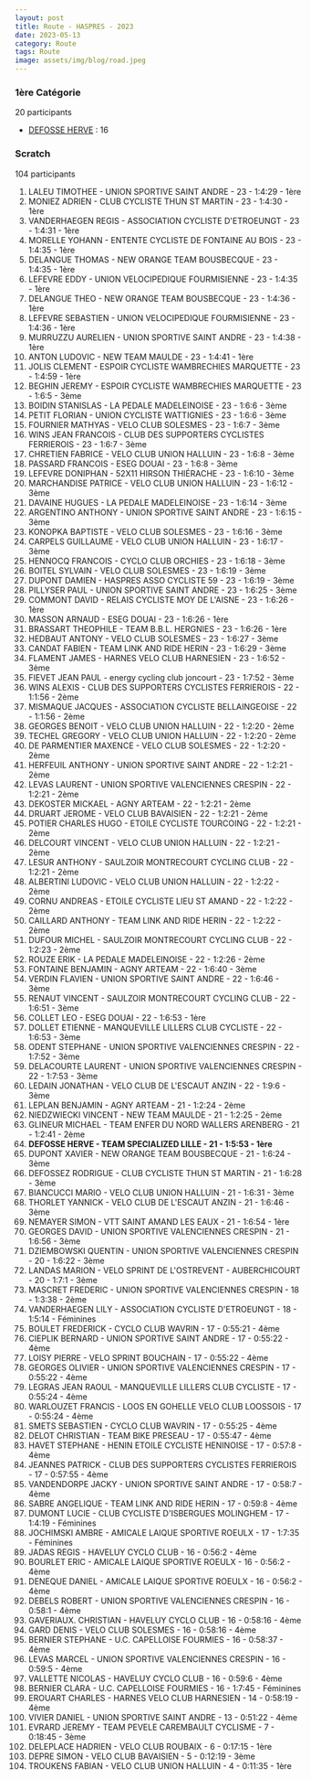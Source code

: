 ```yaml
---
layout: post
title: Route - HASPRES - 2023
date: 2023-05-13
category: Route
tags: Route
image: assets/img/blog/road.jpeg
---
```


### 1ère Catégorie
20 participants
- [DEFOSSE HERVE](https://teamspecializedlille.github.io/works/defosseherve) : 16

### Scratch
104 participants
1. LALEU TIMOTHEE - UNION SPORTIVE SAINT ANDRE - 23 - 1:4:29 - 1ère
2. MONIEZ ADRIEN - CLUB CYCLISTE THUN ST MARTIN - 23 - 1:4:30 - 1ère
3. VANDERHAEGEN REGIS - ASSOCIATION CYCLISTE D'ETROEUNGT - 23 - 1:4:31 - 1ère
4. MORELLE YOHANN - ENTENTE CYCLISTE DE FONTAINE AU BOIS - 23 - 1:4:35 - 1ère
5. DELANGUE THOMAS - NEW ORANGE TEAM BOUSBECQUE - 23 - 1:4:35 - 1ère
6. LEFEVRE EDDY - UNION VELOCIPEDIQUE FOURMISIENNE - 23 - 1:4:35 - 1ère
7. DELANGUE THEO - NEW ORANGE TEAM BOUSBECQUE - 23 - 1:4:36 - 1ère
8. LEFEVRE SEBASTIEN - UNION VELOCIPEDIQUE FOURMISIENNE - 23 - 1:4:36 - 1ère
9. MURRUZZU AURELIEN - UNION SPORTIVE SAINT ANDRE - 23 - 1:4:38 - 1ère
10. ANTON LUDOVIC - NEW TEAM MAULDE - 23 - 1:4:41 - 1ère
11. JOLIS CLEMENT - ESPOIR CYCLISTE WAMBRECHIES MARQUETTE - 23 - 1:4:59 - 1ère
12. BEGHIN JEREMY - ESPOIR CYCLISTE WAMBRECHIES MARQUETTE - 23 - 1:6:5 - 3ème
13. BOIDIN STANISLAS - LA PEDALE MADELEINOISE - 23 - 1:6:6 - 3ème
14. PETIT FLORIAN - UNION CYCLISTE WATTIGNIES - 23 - 1:6:6 - 3ème
15. FOURNIER MATHYAS - VELO CLUB SOLESMES - 23 - 1:6:7 - 3ème
16. WINS JEAN FRANCOIS - CLUB DES SUPPORTERS CYCLISTES FERRIEROIS - 23 - 1:6:7 - 3ème
17. CHRETIEN FABRICE - VELO CLUB UNION HALLUIN - 23 - 1:6:8 - 3ème
18. PASSARD FRANCOIS - ESEG DOUAI - 23 - 1:6:8 - 3ème
19. LEFEVRE DONIPHAN - 52X11 HIRSON THIÉRACHE - 23 - 1:6:10 - 3ème
20. MARCHANDISE PATRICE - VELO CLUB UNION HALLUIN - 23 - 1:6:12 - 3ème
21. DAVAINE HUGUES - LA PEDALE MADELEINOISE - 23 - 1:6:14 - 3ème
22. ARGENTINO ANTHONY - UNION SPORTIVE SAINT ANDRE - 23 - 1:6:15 - 3ème
23. KONOPKA BAPTISTE - VELO CLUB SOLESMES - 23 - 1:6:16 - 3ème
24. CARPELS GUILLAUME - VELO CLUB UNION HALLUIN - 23 - 1:6:17 - 3ème
25. HENNOCQ FRANCOIS - CYCLO CLUB ORCHIES - 23 - 1:6:18 - 3ème
26. BOITEL SYLVAIN - VELO CLUB SOLESMES - 23 - 1:6:19 - 3ème
27. DUPONT DAMIEN - HASPRES ASSO CYCLISTE 59 - 23 - 1:6:19 - 3ème
28. PILLYSER PAUL - UNION SPORTIVE SAINT ANDRE - 23 - 1:6:25 - 3ème
29. COMMONT DAVID - RELAIS CYCLISTE MOY DE L'AISNE - 23 - 1:6:26 - 1ère
30. MASSON ARNAUD - ESEG DOUAI - 23 - 1:6:26 - 1ère
31. BRASSART THEOPHILE - TEAM B.B.L. HERGNIES - 23 - 1:6:26 - 1ère
32. HEDBAUT ANTONY - VELO CLUB SOLESMES - 23 - 1:6:27 - 3ème
33. CANDAT FABIEN - TEAM LINK AND RIDE HERIN - 23 - 1:6:29 - 3ème
34. FLAMENT JAMES - HARNES VELO CLUB HARNESIEN - 23 - 1:6:52 - 3ème
35. FIEVET JEAN PAUL - energy cycling club joncourt - 23 - 1:7:52 - 3ème
36. WINS ALEXIS - CLUB DES SUPPORTERS CYCLISTES FERRIEROIS - 22 - 1:1:56 - 2ème
37. MISMAQUE JACQUES - ASSOCIATION CYCLISTE BELLAINGEOISE - 22 - 1:1:56 - 2ème
38. GEORGES BENOIT - VELO CLUB UNION HALLUIN - 22 - 1:2:20 - 2ème
39. TECHEL GREGORY - VELO CLUB UNION HALLUIN - 22 - 1:2:20 - 2ème
40. DE PARMENTIER MAXENCE - VELO CLUB SOLESMES - 22 - 1:2:20 - 2ème
41. HERFEUIL ANTHONY - UNION SPORTIVE SAINT ANDRE - 22 - 1:2:21 - 2ème
42. LEVAS LAURENT - UNION SPORTIVE VALENCIENNES CRESPIN - 22 - 1:2:21 - 2ème
43. DEKOSTER MICKAEL - AGNY ARTEAM - 22 - 1:2:21 - 2ème
44. DRUART JEROME - VELO CLUB BAVAISIEN - 22 - 1:2:21 - 2ème
45. POTIER CHARLES HUGO - ETOILE CYCLISTE TOURCOING - 22 - 1:2:21 - 2ème
46. DELCOURT VINCENT - VELO CLUB UNION HALLUIN - 22 - 1:2:21 - 2ème
47. LESUR ANTHONY - SAULZOIR MONTRECOURT CYCLING CLUB - 22 - 1:2:21 - 2ème
48. ALBERTINI LUDOVIC - VELO CLUB UNION HALLUIN - 22 - 1:2:22 - 2ème
49. CORNU ANDREAS - ETOILE CYCLISTE LIEU ST AMAND - 22 - 1:2:22 - 2ème
50. CAILLARD ANTHONY - TEAM LINK AND RIDE HERIN - 22 - 1:2:22 - 2ème
51. DUFOUR MICHEL - SAULZOIR MONTRECOURT CYCLING CLUB - 22 - 1:2:23 - 2ème
52. ROUZE ERIK - LA PEDALE MADELEINOISE - 22 - 1:2:26 - 2ème
53. FONTAINE BENJAMIN - AGNY ARTEAM - 22 - 1:6:40 - 3ème
54. VERDIN FLAVIEN - UNION SPORTIVE SAINT ANDRE - 22 - 1:6:46 - 3ème
55. RENAUT VINCENT - SAULZOIR MONTRECOURT CYCLING CLUB - 22 - 1:6:51 - 3ème
56. COLLET LEO - ESEG DOUAI - 22 - 1:6:53 - 1ère
57. DOLLET ETIENNE - MANQUEVILLE LILLERS CLUB CYCLISTE - 22 - 1:6:53 - 3ème
58. ODENT STEPHANE - UNION SPORTIVE VALENCIENNES CRESPIN - 22 - 1:7:52 - 3ème
59. DELACOURTE LAURENT - UNION SPORTIVE VALENCIENNES CRESPIN - 22 - 1:7:53 - 3ème
60. LEDAIN JONATHAN - VELO CLUB DE L'ESCAUT ANZIN - 22 - 1:9:6 - 3ème
61. LEPLAN BENJAMIN - AGNY ARTEAM - 21 - 1:2:24 - 2ème
62. NIEDZWIECKI VINCENT - NEW TEAM MAULDE - 21 - 1:2:25 - 2ème
63. GLINEUR MICHAEL - TEAM ENFER DU NORD WALLERS ARENBERG - 21 - 1:2:41 - 2ème
64. **DEFOSSE HERVE - TEAM SPECIALIZED LILLE - 21 - 1:5:53 - 1ère**
65. DUPONT XAVIER - NEW ORANGE TEAM BOUSBECQUE - 21 - 1:6:24 - 3ème
66. DEFOSSEZ RODRIGUE - CLUB CYCLISTE THUN ST MARTIN - 21 - 1:6:28 - 3ème
67. BIANCUCCI MARIO - VELO CLUB UNION HALLUIN - 21 - 1:6:31 - 3ème
68. THORLET YANNICK - VELO CLUB DE L'ESCAUT ANZIN - 21 - 1:6:46 - 3ème
69. NEMAYER SIMON - VTT SAINT AMAND LES EAUX - 21 - 1:6:54 - 1ère
70. GEORGES DAVID - UNION SPORTIVE VALENCIENNES CRESPIN - 21 - 1:6:56 - 3ème
71. DZIEMBOWSKI QUENTIN - UNION SPORTIVE VALENCIENNES CRESPIN - 20 - 1:6:22 - 3ème
72. LANDAS MARION - VELO SPRINT DE L'OSTREVENT - AUBERCHICOURT - 20 - 1:7:1 - 3ème
73. MASCRET FREDERIC - UNION SPORTIVE VALENCIENNES CRESPIN - 18 - 1:3:38 - 2ème
74. VANDERHAEGEN LILY - ASSOCIATION CYCLISTE D'ETROEUNGT - 18 - 1:5:14 - Féminines
75. BOULET FREDERICK - CYCLO CLUB WAVRIN - 17 - 0:55:21 - 4ème
76. CIEPLIK BERNARD - UNION SPORTIVE SAINT ANDRE - 17 - 0:55:22 - 4ème
77. LOISY PIERRE - VELO SPRINT BOUCHAIN - 17 - 0:55:22 - 4ème
78. GEORGES OLIVIER - UNION SPORTIVE VALENCIENNES CRESPIN - 17 - 0:55:22 - 4ème
79. LEGRAS JEAN RAOUL - MANQUEVILLE LILLERS CLUB CYCLISTE - 17 - 0:55:24 - 4ème
80. WARLOUZET FRANCIS - LOOS EN GOHELLE VELO CLUB LOOSSOIS - 17 - 0:55:24 - 4ème
81. SMETS SEBASTIEN - CYCLO CLUB WAVRIN - 17 - 0:55:25 - 4ème
82. DELOT CHRISTIAN - TEAM BIKE PRESEAU - 17 - 0:55:47 - 4ème
83. HAVET STEPHANE - HENIN ETOILE CYCLISTE HENINOISE - 17 - 0:57:8 - 4ème
84. JEANNES PATRICK - CLUB DES SUPPORTERS CYCLISTES FERRIEROIS - 17 - 0:57:55 - 4ème
85. VANDENDORPE JACKY - UNION SPORTIVE SAINT ANDRE - 17 - 0:58:7 - 4ème
86. SABRE ANGELIQUE - TEAM LINK AND RIDE HERIN - 17 - 0:59:8 - 4ème
87. DUMONT LUCIE - CLUB CYCLISTE D'ISBERGUES MOLINGHEM - 17 - 1:4:19 - Féminines
88. JOCHIMSKI AMBRE - AMICALE LAIQUE SPORTIVE  ROEULX - 17 - 1:7:35 - Féminines
89. JADAS REGIS - HAVELUY CYCLO CLUB - 16 - 0:56:2 - 4ème
90. BOURLET ERIC - AMICALE LAIQUE SPORTIVE  ROEULX - 16 - 0:56:2 - 4ème
91. DENEQUE DANIEL - AMICALE LAIQUE SPORTIVE  ROEULX - 16 - 0:56:2 - 4ème
92. DEBELS ROBERT - UNION SPORTIVE VALENCIENNES CRESPIN - 16 - 0:58:1 - 4ème
93. GAVERIAUX. CHRISTIAN - HAVELUY CYCLO CLUB - 16 - 0:58:16 - 4ème
94. GARD DENIS - VELO CLUB SOLESMES - 16 - 0:58:16 - 4ème
95. BERNIER STEPHANE - U.C. CAPELLOISE FOURMIES - 16 - 0:58:37 - 4ème
96. LEVAS MARCEL - UNION SPORTIVE VALENCIENNES CRESPIN - 16 - 0:59:5 - 4ème
97. VALLETTE NICOLAS - HAVELUY CYCLO CLUB - 16 - 0:59:6 - 4ème
98. BERNIER CLARA - U.C. CAPELLOISE FOURMIES - 16 - 1:7:45 - Féminines
99. EROUART CHARLES - HARNES VELO CLUB HARNESIEN - 14 - 0:58:19 - 4ème
100. VIVIER DANIEL - UNION SPORTIVE SAINT ANDRE - 13 - 0:51:22 - 4ème
101. EVRARD JEREMY - TEAM PEVELE CAREMBAULT CYCLISME - 7 - 0:18:45 - 3ème
102. DELEPLACE HADRIEN - VELO CLUB ROUBAIX - 6 - 0:17:15 - 1ère
103. DEPRE SIMON - VELO CLUB BAVAISIEN - 5 - 0:12:19 - 3ème
104. TROUKENS FABIAN - VELO CLUB UNION HALLUIN - 4 - 0:11:35 - 1ère
